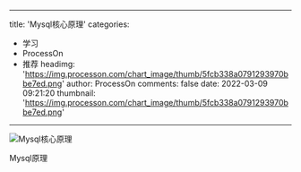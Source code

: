 
---
title: 'Mysql核心原理'
categories: 
 - 学习
 - ProcessOn
 - 推荐
headimg: 'https://img.processon.com/chart_image/thumb/5fcb338a0791293970bbe7ed.png'
author: ProcessOn
comments: false
date: 2022-03-09 09:21:20
thumbnail: 'https://img.processon.com/chart_image/thumb/5fcb338a0791293970bbe7ed.png'
---

<div>   
<img class="thumb" alt="Mysql核心原理" src="https://img.processon.com/chart_image/thumb/5fcb338a0791293970bbe7ed.png" referrerpolicy="no-referrer">
<p>Mysql原理</p>  
</div>
            